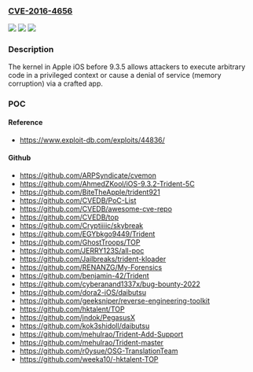 ### [CVE-2016-4656](https://cve.mitre.org/cgi-bin/cvename.cgi?name=CVE-2016-4656)
![](https://img.shields.io/static/v1?label=Product&message=n%2Fa&color=blue)
![](https://img.shields.io/static/v1?label=Version&message=n%2Fa&color=blue)
![](https://img.shields.io/static/v1?label=Vulnerability&message=n%2Fa&color=brighgreen)

### Description

The kernel in Apple iOS before 9.3.5 allows attackers to execute arbitrary code in a privileged context or cause a denial of service (memory corruption) via a crafted app.

### POC

#### Reference
- https://www.exploit-db.com/exploits/44836/

#### Github
- https://github.com/ARPSyndicate/cvemon
- https://github.com/AhmedZKool/iOS-9.3.2-Trident-5C
- https://github.com/BiteTheApple/trident921
- https://github.com/CVEDB/PoC-List
- https://github.com/CVEDB/awesome-cve-repo
- https://github.com/CVEDB/top
- https://github.com/Cryptiiiic/skybreak
- https://github.com/EGYbkgo9449/Trident
- https://github.com/GhostTroops/TOP
- https://github.com/JERRY123S/all-poc
- https://github.com/Jailbreaks/trident-kloader
- https://github.com/RENANZG/My-Forensics
- https://github.com/benjamin-42/Trident
- https://github.com/cyberanand1337x/bug-bounty-2022
- https://github.com/dora2-iOS/daibutsu
- https://github.com/geeksniper/reverse-engineering-toolkit
- https://github.com/hktalent/TOP
- https://github.com/jndok/PegasusX
- https://github.com/kok3shidoll/daibutsu
- https://github.com/mehulrao/Trident-Add-Support
- https://github.com/mehulrao/Trident-master
- https://github.com/r0ysue/OSG-TranslationTeam
- https://github.com/weeka10/-hktalent-TOP

